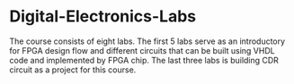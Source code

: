 # Digital-Electronics-Labs
The course consists of eight labs. The first 5 labs serve as an introductory for FPGA design flow and different circuits that can be built using VHDL code and implemented by FPGA chip. The last three labs is building CDR circuit as a project for this course.  
